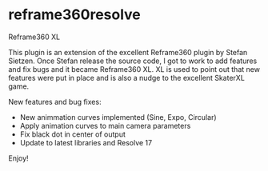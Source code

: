 # reframe360resolve

Reframe360 XL

This plugin is an extension of the excellent Reframe360 plugin by Stefan Sietzen.  Once Stefan release the source code, I got to work to add features and fix bugs and it became Reframe360 XL.  XL is used to point out that new features were put in place and is also a nudge to the excellent SkaterXL game.

New features and bug fixes:
- New animmation curves implemented (Sine, Expo, Circular)
- Apply animation curves to main camera parameters
- Fix black dot in center of output
- Update to latest libraries and Resolve 17

Enjoy!
